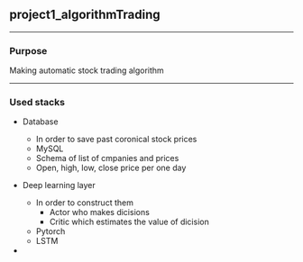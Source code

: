 ## project1_algorithmTrading


--------------
### Purpose
Making automatic stock trading algorithm



--------------
### Used stacks
+ Database
  + In order to save past coronical stock prices
  + MySQL
  + Schema of list of cmpanies and prices
  + Open, high, low, close price per one day

+ Deep learning layer
  + In order to construct them
    + Actor who makes dicisions
    + Critic which estimates the value of dicision
  + Pytorch
  + LSTM

+ 
